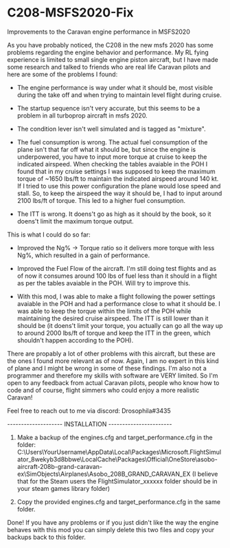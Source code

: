 # C208-MSFS2020-Fix
Improvements to the Caravan engine performance in MSFS2020

As you have probably noticed, the C208 in the new msfs 2020 has some problems regarding the engine behavior and performance. My RL fying experience is limited to small single engine piston aircraft, but I have made some research and talked to friends who are real life Caravan pilots and here are some of the problems I found:

- The engine performance is way under what it should be, most visible during the take off and when trying to maintain level flight during cruise.

- The startup sequence isn't very accurate, but this seems to be a problem in all turboprop aircraft in msfs 2020.

- The condition lever isn't well simulated and is tagged as "mixture".

- The fuel consumption is wrong. The actual fuel consumption of the plane isn't that far off what it should be, but since the engine is underpowered, you have to input more torque at cruise to keep the indicated airspeed. When checking the tables avaiable in the POH I found that in my cruise settings I was supposed to keep the maximum torque of ~1650 lbs/ft to maintain the indicated airspeed around 140 kt. If I tried to use this power configuration the plane would lose speed and stall. So, to keep the airspeed the way it should be, I had to input around 2100 lbs/ft of torque. This led to a higher fuel consumption.

- The ITT is wrong. It doens't go as high as it should by the book, so it doens't limit the maximum torque output.

This is what I could do so far:

- Improved the Ng% -> Torque ratio so it delivers more torque with less Ng%, which resulted in a gain of performance.

- Improved the Fuel Flow of the aircraft. I'm still doing test flights and as of now it consumes around 100 lbs of fuel less than it should in a flight as per the tables avaiable in the POH. Will try to improve this.

- With this mod, I was able to make a flight following the power settings avaiable in the POH and had a performance close to what it should be. I was able to keep the torque within the limits of the POH while maintaining the desired cruise airspeed. The ITT is still lower than it should be (it doens't limit your torque, you actually can go all the way up to around 2000 lbs/ft of torque and keep the ITT in the green, which shouldn't happen according to the POH).

There are propably a lot of other problems with this aircraft, but these are the ones I found more relevant as of now. Again, I am no expert in this kind of plane and I might be wrong in some of these findings. I'm also not a programmer and therefore my skills with software are VERY limited. So I'm open to any feedback from actual Caravan pilots, people who know how to code and of course, flight simmers who could enjoy a more realistic Caravan!

Feel free to reach out to me via discord: Drosophila#3435

-------------------- INSTALLATION -----------------------

1. Make a backup of the engines.cfg and target_performance.cfg in the folder:
C:\Users\YourUsername\AppData\Local\Packages\Microsoft.FlightSimulator_8wekyb3d8bbwe\LocalCache\Packages\Official\OneStore\asobo-aircraft-208b-grand-caravan-ex\SimObjects\Airplanes\Asobo_208B_GRAND_CARAVAN_EX
(I believe that for the Steam users the FlightSimulator_xxxxxx folder should be in your steam games library folder)

2. Copy the provided engines.cfg and target_performance.cfg in the same folder.

Done! If you have any problems or if you just didn't like the way the engine behaves with this mod you can simply delete this two files and copy your backups back to this folder.
